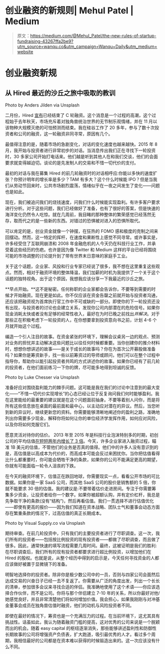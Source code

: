 # 创业融资的新规则| Mehul Patel | Medium

> 原文：<https://medium.com/@Mehul_Patel/the-new-rules-of-startup-fundraising-43267ffa2be9?utm_source=wanqu.co&utm_campaign=Wanqu+Daily&utm_medium=website>

# **创业融资新规**

## 从 Hired 最近的沙丘之旅中吸取的教训



Photo by Anders Jilden via Unsplash



二月份，Hired [宣布](/@Mehul_Patel/why-i-believe-hired-is-one-of-the-most-important-startups-of-the-next-decade-9ce99c3d5916#.k7mbrsz2e)已经结束了 C 轮融资。这个消息是一个过程的高潮，这个过程始于去年秋天，市场充斥着对独角兽统治世界的无节制乐观情绪，并在 11 月以该物种大规模灭绝的可怕预测而结束。我在硅谷工作了 20 多年，参与了数十次投资者和公司的融资，这一轮融资非同寻常，原因有几个。

最值得注意的是，随着市场的急剧变化，对话的变化速度也越来越快。2015 年 8 月，我开始与投资者进行非常初步的对话。当消息传出我们正在寻找下一轮投资时，30 多家公司开始打电话来。他们越是听到其他人在和我们交谈，他们的会面要求就变得越迫切。谈论的是先发制人的交易和不惜一切代价的支付。

最初的对话与我在募集 Hired 的前几轮融资时的对话相呼应:你能以多快的速度扩张？你预计明年的增长率是多少？TAM 有多大？这个什么时候能 IPO？但是当我们从劳动节回来时，公共市场剧烈震荡，情绪似乎在一夜之间发生了变化——问题也是如此。

现在，我们被追问我们的烧钱速度，问我们什么时候能实现盈利。有许多客户要求进行分析。对于这些问题，我们已经做好了准备，也有了很好的答案，但是快速的海洋变化仍然令人吃惊。就在几周前，我目睹的那种整体的繁荣感觉已经荡然无存，取而代之的是一些新的东西。对错过的恐惧被对进入的恐惧所取代。

可以肯定的是，创业资金就像一个钟摆，在狂热的 FOMO 感和极度的克制之间来回摆动。然而，这一特定的挥杆，在速度和果断性上感觉不同寻常。或许事实是，许多经受住了互联网崩溃和 2008 年金融危机的人今天仍在科技行业工作，并承受着这些经历的伤疤。也许是因为像 Twitter 和 Medium 这样的平台已经将围绕可能的市场调整的讨论提升到了带有世界末日意味的家庭手工业。

关于这个话题，企业家、风投和行业专家已经说了很多，我不想在这里重复这些观点。然而，相对于融资环境的整体降温，我们加薪的时机为我提供了一个关于这个话题的独特视角。出于这个原因，我想我应该分享一下我最近的沙丘之旅。

**早点开始。**这不是秘密。任何称职的企业家都会告诉你，不要等到需要的时候才开始融资。现在更是如此。你不仅应该在资金告罄之前就开始与投资者沟通，还应该把融资视为首席执行官工作中不可或缺的一部分。即使你的下一轮投资还没有出现，与投资者的讨论也会建立关系，发现你公司内部潜在的危险信号。如果你现金消耗太快或者没有足够的经常性收入，最好在为时已晚之前找出*并解决*。对于那些正在积极考虑下一轮投资的人，在你想要拿到投资意向书之前，计划 4-6 个月就开始这个过程。

编造一个引人注目的故事。在资金紧张的环境下，理解会议桌另一边的观点、预测对业务的担忧并主动解决这些问题比以往任何时候都重要。当你创建你的推介材料时，想想你想讲述的故事——是关于成长的故事吗？你在为首次公开募股做准备吗？如果你是筹资新手，找一些以前筹资过的导师或顾问，他们可以在整个过程中指导你，帮助你以能引起投资者共鸣的方式讲述你的故事。如果你已经有了前几轮的投资者，在他们面前练习一下你的牌，尽可能多地得到坦诚的反馈。



Photo by Luke Chesser via Unsplash



准备好应对围绕盈利能力的棘手问题。这可能是我在我们的讨论中注意到的最大变化——“不惜一切代价实现增长”的心态已经让位于反复询问我们何时能够盈利。我在这里能给的最重要的建议就是在这个问题面前抽身。不要等着别人问你，而是将所有这些信息放在桌面的最前面和最中心，以主动应对潜在的异议。然后，当您听到新的异议时，继续更新您的资料。你需要能够清晰地阐述你的盈利之路，准确地列出你需要多少现金，解释你将如何让你的单位经济学发挥作用，如何应对风险，以及你将如何克服它们。

愿意灵活对待你的估价。 2013 年至 2015 年是科技行业泡沫特别多的时期，初创公司的平均估值[在短短两年内增长了 3 倍](http://www.bothsidesofthetable.com/2016/02/14/what-most-people-dont-understand-about-how-startup-companies-are-valued/)。今天，许多企业家进入融资过程，瞄准 1B 美元的估值，不管他们的业务是否真的值得。他们中的许多人没有意识到的是，高估值是以高成本为代价的，而高成本可能会反过来困扰你。当你把估值看得比什么都重要时，你可能会牺牲干净的条款，如果你的公司不能满足更高的期望，你就有可能面临一轮令人沮丧的下跌。

在今天的融资环境下，估值正在跌回地球，你需要现实一点，看看公开市场的可比数据。如果你是一家 SaaS 公司，而其他 SaaS 公司的股价是销售额的 5 倍，你就不能要求 30 倍的估值。我的建议是:不要带着估价走进房间。专注于你需要筹集多少资金，让投资者给你一个数字。如果你被超额认购，并有定价杠杆，我总是先争取干净的条款(没有“结构”)，然后再看估值。我们一贯选择不进行估值优化——即使有更高的报价——因为我们知道在资本战略、团队士气和董事会动态方面存在繁重条款的情况下，过高估值的真正长期成本。



Photo by Visual Supply.co via Unsplash



期待审查。在前几轮投资中，只有我们的主要投资者进行了尽职调查。这一次，我们所有的投资者——包括按比例投资的现有投资者——都做了尽职调查，而且做了很多。因此，通常快速的填写流程需要几周时间。最终，这被证明是我们的胜利:在尽职调查后，我们所有的现有投资者都要求进行超比例投资，以增加他们在 Hired 的股权。也就是说，从整个经历中得到的启示是，今天任何寻找资金的人都应该做好被置于显微镜下的准备。

明智地选择你的投资者。除非你是极少数公司中的一员，否则与四家公司会面然后达成交易的兴奋日子已经一去不复返了。你需要从广泛的角度出发，列出一个长长的清单，参加很多会议来寻找合适的伴侣。我准确地使用了这个术语——你应该选择合作伙伴，而不是公司。你将与那个伴侣建立 7-10 年的关系，所以你最好对他/她感觉良好，并且非常清楚他们将如何增加价值。我会担心，如果我刚刚与对冲基金董事会成员在独角兽估值时融资，他们的动机与风险投资者不同。

即使在最好的情况下，筹资也是一个充满压力的过程。在当前环境下，这尤其具有挑战性。话虽如此，我认为随着融资门槛的提高，这对优秀的公司来说是一个脱颖而出的机会。随着 easy capital 的枢纽逐渐消失，那些能够讲述盈利性和防御性长期故事的公司将增强资产负债表，扩大跑道，吸引最优秀的人才。看过多个周期，我相信最好的公司都是在资本难以获得的时候锻造出来的。这一次应该没有什么不同。
